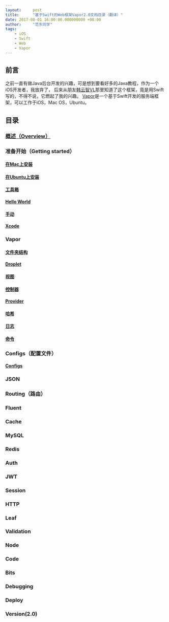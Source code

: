 ```yaml
---
layout:     post
title:      "基于Swift的Web框架Vapor2.0文档目录（翻译）"
date: 2017-08-01 16:00:00.000000000 +08:00
author:     "范东同学"
tags:
    - iOS
    - Swift
    - Web
    - Vapor
---
```

## 前言
之前一直有做Java后台开发的兴趣，可是想到要看好多的Java教程，作为一个iOS开发者，我放弃了，
后来从朋友[韩云智VL](http://www.jianshu.com/u/92f7630a351b)那里知道了这个框架，竟是用Swift写的，不得不说，它燃起了我的兴趣。
[Vapor](http://vapor.codes)是一个基于Swift开发的服务端框架，可以工作于iOS，Mac OS，Ubuntu。
## 目录
### [概述（Overview）](http://www.jianshu.com/p/0c0c6554e472)
### 准备开始（Getting started）
#### [在Mac上安装](https://github.com/fandongtongxue/VaporDoc/blob/master/Getting%20Started/01Install%20Mac%20OS.markdown)
#### [在Ubuntu上安装](https://github.com/fandongtongxue/VaporDoc/blob/master/Getting%20Started/02Install%20Ubuntu.markdown)
#### [工具箱](https://github.com/fandongtongxue/VaporDoc/blob/master/Getting%20Started/03ToolBox.markdown)
#### [Hello World](https://github.com/fandongtongxue/VaporDoc/blob/master/Getting%20Started/04Hello%20World.markdown)
#### [手动](https://github.com/fandongtongxue/VaporDoc/blob/master/Getting%20Started/05Manual.markdown)
#### [Xcode](https://github.com/fandongtongxue/VaporDoc/blob/master/Getting%20Started/06Xcode.markdown)
### Vapor
#### [文件夹结构](http://www.jianshu.com/p/a5681ecd0c43)
#### [Droplet](http://www.jianshu.com/p/a7df79df30b7)
#### [视图](http://www.jianshu.com/p/eff525cad446)
#### [控制器](http://www.jianshu.com/p/2db6fe8579d8)
#### [Provider](http://www.jianshu.com/p/f97612a271b1)
#### [哈希](http://www.jianshu.com/p/d07092711b3f)
#### [日志](http://www.jianshu.com/p/84558b3de9e5)
#### [命令](http://www.jianshu.com/p/1655275acfa8)
### Configs（配置文件）
#### [Configs](https://github.com/fandongtongxue/VaporDoc/blob/master/Config/Config.markdown)
### JSON
### Routing（路由）
### Fluent
### Cache
### MySQL
### Redis
### Auth
### JWT
### Session
### HTTP
### Leaf
### Validation
### Node
### Code
### Bits
### Debugging
### Deploy
### Version(2.0)


